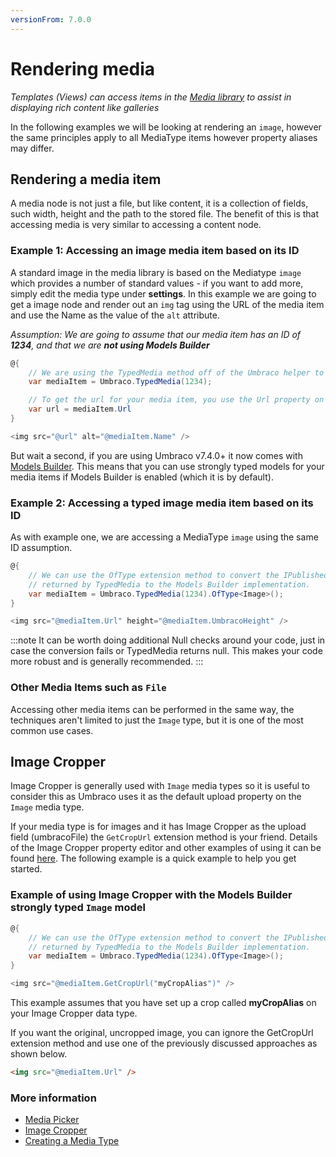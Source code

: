```yaml
---
versionFrom: 7.0.0
---
```


# Rendering media

_Templates (Views) can access items in the [Media library](../../Data/Creating-Media/index.md) to assist in displaying rich content like galleries_

In the following examples we will be looking at rendering an `image`, however the same principles apply to all MediaType items however property aliases may differ.

## Rendering a media item
A media node is not just a file, but like content, it is a collection of fields, such width, height and the path to the stored file. The benefit of this is that accessing media is very similar to accessing a content node.

### Example 1: Accessing an image media item based on its ID
A standard image in the media library is based on the Mediatype `image` which provides a number of standard values - if you want to add more, simply edit the media type under **settings**. In this example we are going to get a image node and render out an `img` tag using the URL of the media item and use the Name as the value of the `alt` attribute.

_Assumption: We are going to assume that our media item has an ID of **1234**, and that we are **not using Models Builder**_

```csharp
@{
    // We are using the TypedMedia method off of the Umbraco helper to retrieve our media item based on its ID.
    var mediaItem = Umbraco.TypedMedia(1234);        

    // To get the url for your media item, you use the Url property on your media item.
    var url = mediaItem.Url
}

<img src="@url" alt="@mediaItem.Name" />
```

But wait a second, if you are using Umbraco v7.4.0+ it now comes with [Models Builder](../../../Reference/Templating/Modelsbuilder/index.md). This means that you can use strongly typed models for your media items if Models Builder is enabled (which it is by default).

### Example 2: Accessing a typed image media item based on its ID
As with example one, we are accessing a MediaType `image` using the same ID assumption. 

```csharp
@{
    // We can use the OfType extension method to convert the IPublishedContent 
    // returned by TypedMedia to the Models Builder implementation.
    var mediaItem = Umbraco.TypedMedia(1234).OfType<Image>();
}

<img src="@mediaItem.Url" height="@mediaItem.UmbracoHeight" />
```

:::note
It can be worth doing additional Null checks around your code, just in case the conversion fails or TypedMedia returns null. This makes your code more robust and is generally recommended.
:::

### Other Media Items such as `File`
Accessing other media items can be performed in the same way, the techniques aren't limited to just the `Image` type, but it is one of the most common use cases.

## Image Cropper
Image Cropper is generally used with `Image` media types so it is useful to consider this as Umbraco uses it as the default upload property on the `Image` media type.

If your media type is for images and it has Image Cropper as the upload field (umbracoFile) the `GetCropUrl` extension method is your friend. Details of the Image Cropper property editor and other examples of using it can be found [here](../../Backoffice/Property-Editors/Built-in-Property-Editors/Image-Cropper.md). The following example is a quick example to help you get started.

### Example of using Image Cropper with the Models Builder strongly typed `Image` model

```csharp
@{
    // We can use the OfType extension method to convert the IPublishedContent 
    // returned by TypedMedia to the Models Builder implementation.
    var mediaItem = Umbraco.TypedMedia(1234).OfType<Image>();
}

<img src="@mediaItem.GetCropUrl("myCropAlias")" />
```

This example assumes that you have set up a crop called **myCropAlias** on your Image Cropper data type.        

If you want the original, uncropped image, you can ignore the GetCropUrl extension method and use one of the previously discussed approaches as shown below.

```html
<img src="@mediaItem.Url" />
```

### More information
- [Media Picker](../../Backoffice/Property-Editors/Built-in-Property-Editors/Media-Picker2.md)
- [Image Cropper](../../Backoffice/Property-Editors/Built-in-Property-Editors/Image-Cropper.md)
- [Creating a Media Type](../../Data/Creating-Media/index.md#creating-a-media-type)
